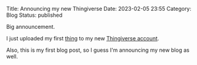 Title: Announcing my new Thingiverse
Date: 2023-02-05 23:55
Category: Blog
Status: published

Big announcement.

I just uploaded my first [thing](https://www.thingiverse.com/thing:5837468) to my new [Thingiverse account](https://www.thingiverse.com/jehoctor/designs).

Also, this is my first blog post, so I guess I'm announcing my new blog as well.
